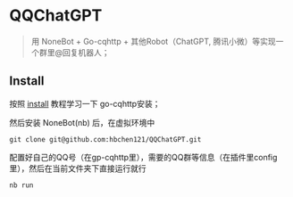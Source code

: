 # QQChatGPT

> 用 NoneBot + Go-cqhttp + 其他Robot（ChatGPT, 腾讯小微）等实现一个群里@回复机器人；

## Install

按照 [install](./install.md) 教程学习一下 go-cqhttp安装；

然后安装 NoneBot(nb) 后，在虚拟环境中
  
```shell 
git clone git@github.com:hbchen121/QQChatGPT.git
```

配置好自己的QQ号（在gp-cqhttp里），需要的QQ群等信息（在插件里config里），然后在当前文件夹下直接运行就行

```shell 
nb run
```
